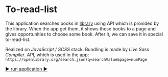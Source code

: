 # To-read-list
This application searches books in [library](https://openlibrary.org/) using API which is provided by the library. When the app get them, it shows these books to a page and gives opportunities to choose some book. After it, we can save it in special to-read-list.

Realized on *JavaScript* / *SCSS* stack. Bundling is made by *Live Sass Compiler*.
API, which is used in the app: `https://openlibrary.org/search.json?q=searchValue&page=numPage`    

[:arrow_forward: run application :arrow_forward:](https://akim-boyarin.github.io/ToReadList/)
